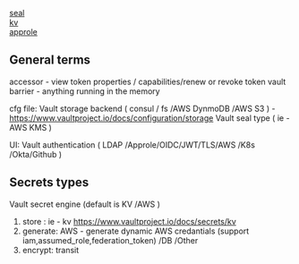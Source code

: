 

[seal](seal.md)    
[kv](kv.md)   
[approle](approle.md)  



## General terms 
accessor - view token properties / capabilities/renew or revoke token 
vault barrier - anything running in the memory

cfg file:
Vault storage backend ( consul / fs /AWS DynmoDB /AWS S3 )  - https://www.vaultproject.io/docs/configuration/storage
Vault seal type ( ie - AWS KMS ) 

UI:
Vault authentication ( LDAP /Approle/OIDC/JWT/TLS/AWS /K8s /Okta/Github  )




## Secrets types 
Vault secret engine (default is KV /AWS ) 
1) store : ie - kv https://www.vaultproject.io/docs/secrets/kv
2) generate: AWS - generate dynamic AWS credantials (support iam,assumed_role,federation_token) /DB /Other
3) encrypt: transit
